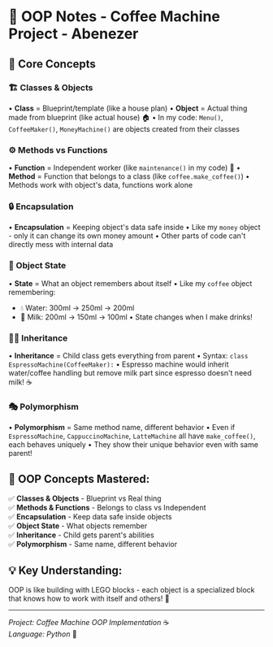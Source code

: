 # 📝 OOP Notes - Coffee Machine Project - Abenezer

## 🎯 Core Concepts

### 🏗️ Classes & Objects
• **Class** = Blueprint/template (like a house plan)
• **Object** = Actual thing made from blueprint (like actual house) 🏠
• In my code: `Menu()`, `CoffeeMaker()`, `MoneyMachine()` are objects created from their classes

### ⚙️ Methods vs Functions
• **Function** = Independent worker (like `maintenance()` in my code) 🔧
• **Method** = Function that belongs to a class (like `coffee.make_coffee()`)
• Methods work with object's data, functions work alone

### 🔒 Encapsulation
• **Encapsulation** = Keeping object's data safe inside
• Like my `money` object - only it can change its own money amount
• Other parts of code can't directly mess with internal data

### 🧠 Object State
• **State** = What an object remembers about itself
• Like my `coffee` object remembering:
- 💧 Water: 300ml → 250ml → 200ml
- 🥛 Milk: 200ml → 150ml → 100ml
  • State changes when I make drinks!

### 👨‍👦 Inheritance
• **Inheritance** = Child class gets everything from parent
• Syntax: `class EspressoMachine(CoffeeMaker):`
• Espresso machine would inherit water/coffee handling but remove milk part since espresso doesn't need milk! ☕

### 🎭 Polymorphism
• **Polymorphism** = Same method name, different behavior
• Even if `EspressoMachine`, `CappuccinoMachine`, `LatteMachine` all have `make_coffee()`, each behaves uniquely
• They show their unique behavior even with same parent!

## 🎉 OOP Concepts Mastered:

✅ **Classes & Objects** - Blueprint vs Real thing  
✅ **Methods & Functions** - Belongs to class vs Independent  
✅ **Encapsulation** - Keep data safe inside objects  
✅ **Object State** - What objects remember  
✅ **Inheritance** - Child gets parent's abilities  
✅ **Polymorphism** - Same name, different behavior

## 💡 Key Understanding:
OOP is like building with LEGO blocks - each object is a specialized block that knows how to work with itself and others! 🧱

---
*Project: Coffee Machine OOP Implementation* ☕  
*Language: Python* 🐍